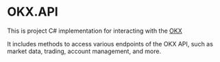 # OKX.API

This is project C# implementation for interacting with the [OKX](https://www.okx.com/docs-v5/en/)

It includes methods to access various endpoints of the OKX API, such as market data, trading, account management, and more.